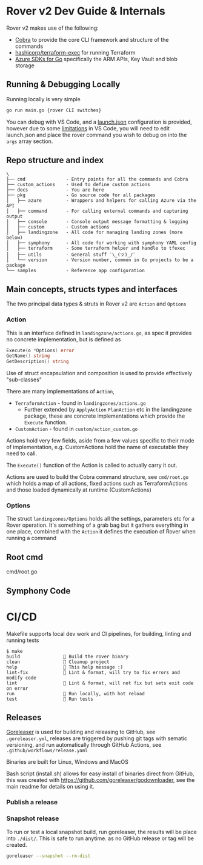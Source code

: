 # Rover v2 Dev Guide & Internals

Rover v2 makes use of the following:
- [Cobra](https://github.com/spf13/cobra) to provide the core CLI framework and structure of the commands
- [hashicorp/terraform-exec](https://github.com/hashicorp/terraform-exec) for running Terraform
- [Azure SDKs for Go](https://github.com/Azure/azure-sdk-for-go) specifically the ARM APIs, Key Vault and blob storage

## Running & Debugging Locally

Running locally is very simple

```bash
go run main.go {rover CLI switches}
```

You can debug with VS Code, and a [launch.json](./../.vscode/launch.json) configuration is provided, however due to some [limitations](https://github.com/microsoft/vscode/issues/83678) in VS Code, you will need to edit launch.json and place the rover command you wish to debug on into the `args` array section.

## Repo structure and index

```text
\
├── cmd               - Entry points for all the commands and Cobra
├── custom_actions    - Used to define custom actions
├── docs              - You are here
├── pkg               - Go source code for all packages
│   ├── azure         - Wrappers and helpers for calling Azure via the API
│   ├── command       - For calling external commands and capturing output
│   ├── console       - Console output message formatting & logging
│   ├── custom        - Custom actions
│   ├── landingzone   - All code for managing landing zones (more below)
│   ├── symphony      - All code for working with symphony YAML config
│   ├── terraform     - Some terraform helper and handle to tfexec
│   ├── utils         - General stuff ¯\_(ツ)_/¯
│   └── version       - Version number, common in Go projects to be a package
└── samples           - Reference app configuration
```

## Main concepts, structs types and interfaces

The two principal data types & struts in Rover v2 are `Action` and `Options` 

### Action
This is an interface defined in `landingzone/actions.go`, as spec it provides no concrete implementation, but is defined as 

```go
Execute(o *Options) error
GetName() string
GetDescription() string
```

Use of struct encapsulation and composition is used to provide effectively "sub-classes"

There are many implementations of `Action`,
- `TerraformAction` - found in `landingzones/actions.go`
  - Further extended by `ApplyAction` `PlanAction` etc in the landingzone package, these are concrete implementations which provide the `Execute` function.
- `CustomAction` - found in `custom/action_custom.go` 

Actions hold very few fields, aside from a few values specific to their mode of implementation, e.g. CustomActions hold the name of executable they need to call.

The `Execute()` function of the Action is called to actually carry it out.

Actions are used to build the Cobra command structure, see `cmd/root.go` which holds a map of all actions, fixed actions such as TerraformActions and those loaded dynamically at runtime (CustomActions)

### Options

The struct `landingzones/Options` holds all the settings, parameters etc for a Rover operation. It's something of a grab bag but it gathers everything in one place, combined with the `Action` it defines the execution of Rover when running a command

## Root cmd

cmd/root.go

## Symphony Code

# CI/CD

Makefile supports local dev work and CI pipelines, for building, linting and running tests

```
$ make
build                🔨 Build the rover binary
clean                🧹 Cleanup project
help                 💬 This help message :)
lint-fix             🌟 Lint & format, will try to fix errors and modify code
lint                 👀 Lint & format, will not fix but sets exit code on error
run                  🏃‍ Run locally, with hot reload
test                 🤡 Run tests
```

## Releases

[Goreleaser](https://goreleaser.com/) is used for building and releasing to GitHub, see `.goreleaser.yml`, releases are triggered by pushing git tags with sematic versioning, and run automatically through GitHub Actions, see `.github/workflows/release.yaml`

Binaries are built for Linux, Windows and MacOS

Bash script (install.sh) allows for easy install of binaries direct from GitHub, this was created with https://github.com/goreleaser/godownloader, see the main readme for details on using it.

### Publish a release


### Snapshot release

To run or test a local snapshot build, run goreleaser, the results will be place into `./dist/`. This is safe to run anytime. as no GitHub release or tag will be created.

```bash
goreleaser --snapshot --rm-dist
```